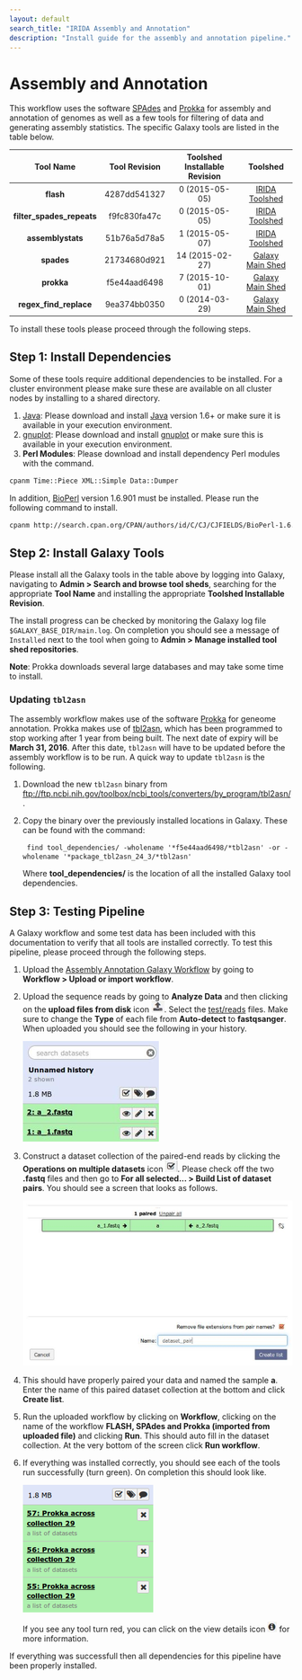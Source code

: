 ```yaml
---
layout: default
search_title: "IRIDA Assembly and Annotation"
description: "Install guide for the assembly and annotation pipeline."
---
```


Assembly and Annotation
=======================

This workflow uses the software [SPAdes][] and [Prokka][] for assembly and annotation of genomes as well as a few tools for filtering of data and generating assembly statistics.  The specific Galaxy tools are listed in the table below.

| Tool Name                 | Tool Revision | Toolshed Installable Revision | Toolshed             |
|:-------------------------:|:-------------:|:-----------------------------:|:--------------------:|
| **flash**                 | 4287dd541327  | 0 (2015-05-05)                | [IRIDA Toolshed][]   |
| **filter_spades_repeats** | f9fc830fa47c  | 0 (2015-05-05)                | [IRIDA Toolshed][]   |
| **assemblystats**         | 51b76a5d78a5  | 1 (2015-05-07)                | [IRIDA Toolshed][]   |
| **spades**                | 21734680d921  | 14 (2015-02-27)               | [Galaxy Main Shed][] |
| **prokka**                | f5e44aad6498  | 7 (2015-10-01)                | [Galaxy Main Shed][] |
| **regex_find_replace**    | 9ea374bb0350  | 0 (2014-03-29)                | [Galaxy Main Shed][] |

To install these tools please proceed through the following steps.

## Step 1: Install Dependencies

Some of these tools require additional dependencies to be installed.  For a cluster environment please make sure these are available on all cluster nodes by installing to a shared directory.

1. [Java][]:  Please download and install [Java][] version 1.6+ or make sure it is available in your execution environment.
2. [gnuplot][]: Please download and install [gnuplot][] or make sure this is available in your execution environment.
2. **Perl Modules**: Please download and install dependency Perl modules with the command.

```bash
cpanm Time::Piece XML::Simple Data::Dumper
```

In addition, [BioPerl][] version 1.6.901 must be installed.  Please run the following command to install.

```bash
cpanm http://search.cpan.org/CPAN/authors/id/C/CJ/CJFIELDS/BioPerl-1.6.901.tar.gz
```

## Step 2: Install Galaxy Tools

Please install all the Galaxy tools in the table above by logging into Galaxy, navigating to **Admin > Search and browse tool sheds**, searching for the appropriate **Tool Name** and installing the appropriate **Toolshed Installable Revision**.

The install progress can be checked by monitoring the Galaxy log file `$GALAXY_BASE_DIR/main.log`.  On completion you should see a message of `Installed` next to the tool when going to **Admin > Manage installed tool shed repositories**.

**Note**: Prokka downloads several large databases and may take some time to install.

### Updating `tbl2asn`

The assembly workflow makes use of the software [Prokka][] for geneome annotation.  Prokka makes use of [tbl2asn][], which has been programmed to stop working after 1 year from being built.  The next date of expiry will be **March 31, 2016**.  After this date, `tbl2asn` will have to be updated before the assembly workflow is to be run.  A quick way to update `tbl2asn` is the following.

1. Download the new `tbl2asn` binary from <ftp://ftp.ncbi.nih.gov/toolbox/ncbi_tools/converters/by_program/tbl2asn/>.
2. Copy the binary over the previously installed locations in Galaxy.  These can be found with the command:

        find tool_dependencies/ -wholename '*f5e44aad6498/*tbl2asn' -or -wholename '*package_tbl2asn_24_3/*tbl2asn'

    Where **tool_dependencies/** is the location of all the installed Galaxy tool dependencies.

## Step 3: Testing Pipeline

A Galaxy workflow and some test data has been included with this documentation to verify that all tools are installed correctly.  To test this pipeline, please proceed through the following steps.

1. Upload the [Assembly Annotation Galaxy Workflow][] by going to **Workflow > Upload or import workflow**.
2. Upload the sequence reads by going to **Analyze Data** and then clicking on the **upload files from disk** icon ![upload-icon][].  Select the [test/reads][] files.  Make sure to change the **Type** of each file from **Auto-detect** to **fastqsanger**.  When uploaded you should see the following in your history.

    ![upload-history][]

3. Construct a dataset collection of the paired-end reads by clicking the **Operations on multiple datasets** icon ![datasets-icon][].  Please check off the two **.fastq** files and then go to **For all selected... > Build List of dataset pairs**.  You should see a screen that looks as follows.

    ![dataset-pair-screen][]

4. This should have properly paired your data and named the sample **a**.  Enter the name of this paired dataset collection at the bottom and click **Create list**.
5. Run the uploaded workflow by clicking on **Workflow**, clicking on the name of the workflow **FLASH, SPAdes and Prokka (imported from uploaded file)** and clicking **Run**.  This should auto fill in the dataset collection.  At the very bottom of the screen click **Run workflow**.
6. If everything was installed correctly, you should see each of the tools run successfully (turn green).  On completion this should look like.

    ![workflow-success][]

    If you see any tool turn red, you can click on the view details icon ![view-details-icon][] for more information.

If everything was successfull then all dependencies for this pipeline have been properly installed.

[SPAdes]: http://bioinf.spbau.ru/spades
[Prokka]: http://www.vicbioinformatics.com/software.prokka.shtml
[tbl2asn]: http://www.ncbi.nlm.nih.gov/genbank/tbl2asn2/
[Galaxy Main Shed]: http://toolshed.g2.bx.psu.edu/
[IRIDA Toolshed]: https://irida.corefacility.ca/galaxy-shed
[Java]: http://www.oracle.com/technetwork/java/javase/downloads/index.html
[gnuplot]: http://www.gnuplot.info/
[BioPerl]: http://www.bioperl.org/wiki/Main_Page
[Assembly Annotation Galaxy Workflow]: ../test/assembly-annotation/assembly-annotation.ga
[upload-icon]: ../test/snvphyl/images/upload-icon.jpg
[test/reads]: ../test/assembly-annotation/reads
[upload-history]: ../test/assembly-annotation/images/upload-history.jpg
[datasets-icon]: ../test/snvphyl/images/datasets-icon.jpg
[dataset-pair-screen]: ../test/assembly-annotation/images/dataset-pair-screen.jpg
[workflow-success]: ../test/assembly-annotation/images/workflow-success.png
[view-details-icon]: ../test/snvphyl/images/view-details-icon.jpg
